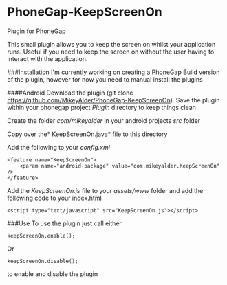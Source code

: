 PhoneGap-KeepScreenOn
===================

Plugin for PhoneGap

This small plugin allows you to keep the screen on whilst your application runs. Useful if you need to keep the screen on without the user having to interact with the application.

###Installation
I'm currently working on creating a PhoneGap Build version of the plugin, however for now you need to manual install the plugins

####Android
Download the plugin (git clone https://github.com/MikeyAlder/PhoneGap-KeepScreenOn). Save the plugin within your phonegap project *Plugin* directory to keep things clean

Create the folder *com/mikeyalder* in your android projects *src* folder

Copy over the* KeepScreenOn.java* file to this directory

Add the following to your *config.xml*

    <feature name="KeepScreenOn">
        <param name="android-package" value="com.mikeyalder.KeepScreenOn" />
    </feature>

Add the *KeepScreenOn.js* file to your *assets/www* folder and add the following code to your index.html

    <script type="text/javascript" src="KeepScreenOn.js"></script>

###Use
To use the plugin just call either

    keepScreenOn.enable();
    
Or

    keepScreenOn.disable();
    
to enable and disable the plugin
